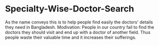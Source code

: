 # Specialty-Wise-Doctor-Search

As the name conveys this is to help people find easily the doctors' details they need in Bangladesh.
Modivation:
People in our country fail to find the doctors they should visit and end up with a doctor of another field. Thus people waste their valuable time and 
it increases their sufferings. 
